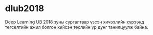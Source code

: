 # dlub2018
Deep Learning UB 2018 зуны сургалтаар үзсэн хичээлийн хүрээнд төгсөлтийн ажил болгон хийсэн төслийн үр дүнг танилцуулж байна.
